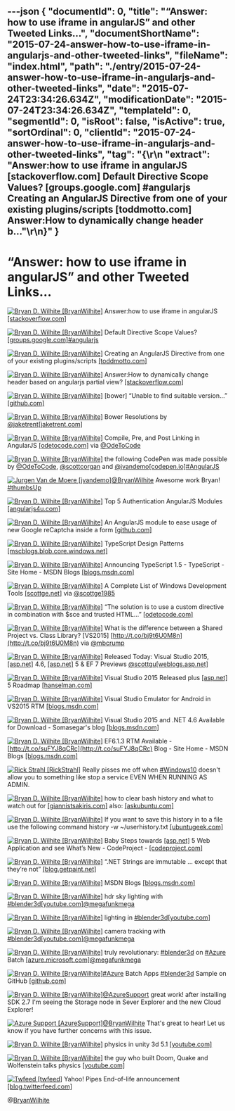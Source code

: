 ---json
{
  "documentId": 0,
  "title": "“Answer: how to use iframe in angularJS” and other Tweeted Links…",
  "documentShortName": "2015-07-24-answer-how-to-use-iframe-in-angularjs-and-other-tweeted-links",
  "fileName": "index.html",
  "path": "./entry/2015-07-24-answer-how-to-use-iframe-in-angularjs-and-other-tweeted-links",
  "date": "2015-07-24T23:34:26.634Z",
  "modificationDate": "2015-07-24T23:34:26.634Z",
  "templateId": 0,
  "segmentId": 0,
  "isRoot": false,
  "isActive": true,
  "sortOrdinal": 0,
  "clientId": "2015-07-24-answer-how-to-use-iframe-in-angularjs-and-other-tweeted-links",
  "tag": "{\r\n  \"extract\": \"Answer:how to use iframe in angularJS [stackoverflow.com]  Default Directive Scope Values? [groups.google.com] #angularjs Creating an AngularJS Directive from one of your existing plugins/scripts [toddmotto.com]  Answer:How to dynamically change header b...\"\r\n}"
}
---

# “Answer: how to use iframe in angularJS” and other Tweeted Links…

[<img alt="Bryan D. Wilhite [BryanWilhite]" src="https://songhay.blob.core.windows.net/shared-social-twitter/BryanWilhite.jpeg">](http://t.co/UNdqV0Z1zz "Bryan D. Wilhite [BryanWilhite]") Answer:how to use iframe in angularJS [[stackoverflow.com]](http://stackoverflow.com/questions/16557495/how-to-use-iframe-in-angularjs/27576128?stw=2#27576128)

[<img alt="Bryan D. Wilhite [BryanWilhite]" src="https://songhay.blob.core.windows.net/shared-social-twitter/BryanWilhite.jpeg">](http://t.co/UNdqV0Z1zz "Bryan D. Wilhite [BryanWilhite]") Default Directive Scope Values? [[groups.google.com]](https://groups.google.com/forum/m/#!topic/angular/Wmzp6OU4IRc)[#angularjs](http://search.twitter.com/search?q=%23angularjs)

[<img alt="Bryan D. Wilhite [BryanWilhite]" src="https://songhay.blob.core.windows.net/shared-social-twitter/BryanWilhite.jpeg">](http://t.co/UNdqV0Z1zz "Bryan D. Wilhite [BryanWilhite]") Creating an AngularJS Directive from one of your existing plugins/scripts [[toddmotto.com]](http://toddmotto.com/creating-an-angularjs-directive-from-one-of-your-existing-plugins-scripts/)

[<img alt="Bryan D. Wilhite [BryanWilhite]" src="https://songhay.blob.core.windows.net/shared-social-twitter/BryanWilhite.jpeg">](http://t.co/UNdqV0Z1zz "Bryan D. Wilhite [BryanWilhite]") Answer:How to dynamically change header based on angularjs partial view? [[stackoverflow.com]](http://stackoverflow.com/questions/12506329/how-to-dynamically-change-header-based-on-angularjs-partial-view/12506795?stw=2#12506795)

[<img alt="Bryan D. Wilhite [BryanWilhite]" src="https://songhay.blob.core.windows.net/shared-social-twitter/BryanWilhite.jpeg">](http://t.co/UNdqV0Z1zz "Bryan D. Wilhite [BryanWilhite]") [bower] “Unable to find suitable version…” [[github.com]](https://github.com/bower/bower/issues/866)

[<img alt="Bryan D. Wilhite [BryanWilhite]" src="https://songhay.blob.core.windows.net/shared-social-twitter/BryanWilhite.jpeg">](http://t.co/UNdqV0Z1zz "Bryan D. Wilhite [BryanWilhite]") Bower Resolutions by [@jaketrent](http://twitter.com/jaketrent)[[jaketrent.com]](http://jaketrent.com/post/bower-resolutions/)

[<img alt="Bryan D. Wilhite [BryanWilhite]" src="https://songhay.blob.core.windows.net/shared-social-twitter/BryanWilhite.jpeg">](http://t.co/UNdqV0Z1zz "Bryan D. Wilhite [BryanWilhite]") Compile, Pre, and Post Linking in AngularJS [[odetocode.com]](http://odetocode.com/blogs/scott/archive/2014/05/28/compile-pre-and-post-linking-in-angularjs.aspx) via [@OdeToCode](http://twitter.com/OdeToCode)

[<img alt="Bryan D. Wilhite [BryanWilhite]" src="https://songhay.blob.core.windows.net/shared-social-twitter/BryanWilhite.jpeg">](http://t.co/UNdqV0Z1zz "Bryan D. Wilhite [BryanWilhite]") the following CodePen was made possible by [@OdeToCode](http://twitter.com/OdeToCode), [@scottcorgan](http://twitter.com/scottcorgan) and [@jvandemo](http://twitter.com/jvandemo)[[codepen.io]](http://codepen.io/rasx/pen/xGaXrN)[#AngularJS](http://search.twitter.com/search?q=%23AngularJS)

[<img alt="Jurgen Van de Moere [jvandemo]" src="https://songhay.blob.core.windows.net/shared-social-twitter/jvandemo.jpg">](http://t.co/RWTaOTW1fA "Jurgen Van de Moere [jvandemo]")[@BryanWilhite](http://twitter.com/BryanWilhite) Awesome work Bryan! [#thumbsUp](http://search.twitter.com/search?q=%23thumbsUp)

[<img alt="Bryan D. Wilhite [BryanWilhite]" src="https://songhay.blob.core.windows.net/shared-social-twitter/BryanWilhite.jpeg">](http://t.co/UNdqV0Z1zz "Bryan D. Wilhite [BryanWilhite]") Top 5 Authentication AngularJS Modules [[angularjs4u.com]](http://angularjs4u.com/modules/top-5-authentication-angularjs-modules/)

[<img alt="Bryan D. Wilhite [BryanWilhite]" src="https://songhay.blob.core.windows.net/shared-social-twitter/BryanWilhite.jpeg">](http://t.co/UNdqV0Z1zz "Bryan D. Wilhite [BryanWilhite]") An AngularJS module to ease usage of new Google reCaptcha inside a form [[github.com]](https://github.com/paunin/angular-g-recaptcha)

[<img alt="Bryan D. Wilhite [BryanWilhite]" src="https://songhay.blob.core.windows.net/shared-social-twitter/BryanWilhite.jpeg">](http://t.co/UNdqV0Z1zz "Bryan D. Wilhite [BryanWilhite]") TypeScript Design Patterns [[mscblogs.blob.core.windows.net]](https://mscblogs.blob.core.windows.net/media/wesleybakker/TS/index.html)

[<img alt="Bryan D. Wilhite [BryanWilhite]" src="https://songhay.blob.core.windows.net/shared-social-twitter/BryanWilhite.jpeg">](http://t.co/UNdqV0Z1zz "Bryan D. Wilhite [BryanWilhite]") Announcing TypeScript 1.5 - TypeScript - Site Home - MSDN Blogs [[blogs.msdn.com]](http://blogs.msdn.com/b/typescript/archive/2015/07/20/announcing-typescript-1-5.aspx)

[<img alt="Bryan D. Wilhite [BryanWilhite]" src="https://songhay.blob.core.windows.net/shared-social-twitter/BryanWilhite.jpeg">](http://t.co/UNdqV0Z1zz "Bryan D. Wilhite [BryanWilhite]") A Complete List of Windows Development Tools [[scottge.net]](http://scottge.net/2015/07/17/a-complete-list-of-windows-development-tools/) via [@scottge1985](http://twitter.com/scottge1985)

[<img alt="Bryan D. Wilhite [BryanWilhite]" src="https://songhay.blob.core.windows.net/shared-social-twitter/BryanWilhite.jpeg">](http://t.co/UNdqV0Z1zz "Bryan D. Wilhite [BryanWilhite]") “The solution is to use a custom directive in combination with $sce and trusted HTML…” [[odetocode.com]](http://odetocode.com/blogs/scott/archive/2014/09/10/a-journey-with-trusted-html-in-angularjs.aspx)

[<img alt="Bryan D. Wilhite [BryanWilhite]" src="https://songhay.blob.core.windows.net/shared-social-twitter/BryanWilhite.jpeg">](http://t.co/UNdqV0Z1zz "Bryan D. Wilhite [BryanWilhite]") What is the difference between a Shared Project vs. Class Library? [VS2015] [http://t.co/bj9t6U0M8n](http://t.co/bj9t6U0M8n) via [@mbcrump](http://twitter.com/mbcrump)

[<img alt="Bryan D. Wilhite [BryanWilhite]" src="https://songhay.blob.core.windows.net/shared-social-twitter/BryanWilhite.jpeg">](http://t.co/UNdqV0Z1zz "Bryan D. Wilhite [BryanWilhite]") Released Today: Visual Studio 2015, [[asp.net]](http://www.asp.net/) 4.6, [[asp.net]](http://www.asp.net/) 5 & EF 7 Previews [@scottgu](http://twitter.com/scottgu)[[weblogs.asp.net]](http://weblogs.asp.net/scottgu/released-today-visual-studio-2015-asp-net-4-6-asp-net-5-ef-7-previews)

[<img alt="Bryan D. Wilhite [BryanWilhite]" src="https://songhay.blob.core.windows.net/shared-social-twitter/BryanWilhite.jpeg">](http://t.co/UNdqV0Z1zz "Bryan D. Wilhite [BryanWilhite]") Visual Studio 2015 Released plus [[asp.net]](http://www.asp.net/) 5 Roadmap [[hanselman.com]](http://www.hanselman.com/blog/VisualStudio2015ReleasedPlusASPNET5Roadmap.aspx)

[<img alt="Bryan D. Wilhite [BryanWilhite]" src="https://songhay.blob.core.windows.net/shared-social-twitter/BryanWilhite.jpeg">](http://t.co/UNdqV0Z1zz "Bryan D. Wilhite [BryanWilhite]") Visual Studio Emulator for Android in VS2015 RTM [[blogs.msdn.com]](http://blogs.msdn.com/b/visualstudioalm/archive/2015/07/20/visual-studio-emulator-for-android-in-vs2015-rtm.aspx)

[<img alt="Bryan D. Wilhite [BryanWilhite]" src="https://songhay.blob.core.windows.net/shared-social-twitter/BryanWilhite.jpeg">](http://t.co/UNdqV0Z1zz "Bryan D. Wilhite [BryanWilhite]") Visual Studio 2015 and .NET 4.6 Available for Download - Somasegar's blog [[blogs.msdn.com]](http://blogs.msdn.com/b/somasegar/archive/2015/07/20/visual-studio-2015-and-net-4-6-available-for-download.aspx)

[<img alt="Bryan D. Wilhite [BryanWilhite]" src="https://songhay.blob.core.windows.net/shared-social-twitter/BryanWilhite.jpeg">](http://t.co/UNdqV0Z1zz "Bryan D. Wilhite [BryanWilhite]") EF6.1.3 RTM Available - [http://t.co/suFYJ8qCRc](http://t.co/suFYJ8qCRc) Blog - Site Home - MSDN Blogs [[blogs.msdn.com]](http://blogs.msdn.com/b/adonet/archive/2015/03/10/ef6-1-3-rtm-available.aspx)

[<img alt="Rick Strahl [RickStrahl]" src="https://songhay.blob.core.windows.net/shared-social-twitter/RickStrahl.jpeg">](http://t.co/WpmgWuVQVK "Rick Strahl [RickStrahl]") Really pisses me off when [#Windows10](http://search.twitter.com/search?q=%23Windows10) doesn't allow you to something like stop a service EVEN WHEN RUNNING AS ADMIN.

[<img alt="Bryan D. Wilhite [BryanWilhite]" src="https://songhay.blob.core.windows.net/shared-social-twitter/BryanWilhite.jpeg">](http://t.co/UNdqV0Z1zz "Bryan D. Wilhite [BryanWilhite]") how to clear bash history and what to watch out for [[giannistsakiris.com]](http://www.giannistsakiris.com/2007/09/13/how-to-clear-bash-history-and-what-to-watch-out-for/) also: [[askubuntu.com]](http://askubuntu.com/questions/191999/how-to-clear-bash-history-completely/331655#331655)

[<img alt="Bryan D. Wilhite [BryanWilhite]" src="https://songhay.blob.core.windows.net/shared-social-twitter/BryanWilhite.jpeg">](http://t.co/UNdqV0Z1zz "Bryan D. Wilhite [BryanWilhite]") If you want to save this history in to a file use the following command history -w ~/userhistory.txt [[ubuntugeek.com]](http://www.ubuntugeek.com/how-to-view-bash-shell-history-and-change-bash-history-file-size-in-ubuntu.html)

[<img alt="Bryan D. Wilhite [BryanWilhite]" src="https://songhay.blob.core.windows.net/shared-social-twitter/BryanWilhite.jpeg">](http://t.co/UNdqV0Z1zz "Bryan D. Wilhite [BryanWilhite]") Baby Steps towards [[asp.net]](http://www.asp.net/) 5 Web Application and see What’s New - CodeProject - [[codeproject.com]](http://www.codeproject.com/Articles/1011666/Baby-Step-towards-ASP-NET-Web-Application-and-see)

[<img alt="Bryan D. Wilhite [BryanWilhite]" src="https://songhay.blob.core.windows.net/shared-social-twitter/BryanWilhite.jpeg">](http://t.co/UNdqV0Z1zz "Bryan D. Wilhite [BryanWilhite]") “.NET Strings are immutable … except that they’re not” [[blog.getpaint.net]](http://blog.getpaint.net/2015/07/21/net-strings-are-immutable-except-that-theyre-not/)

[<img alt="Bryan D. Wilhite [BryanWilhite]" src="https://songhay.blob.core.windows.net/shared-social-twitter/BryanWilhite.jpeg">](http://t.co/UNdqV0Z1zz "Bryan D. Wilhite [BryanWilhite]") MSDN Blogs [[blogs.msdn.com]](http://blogs.msdn.com/b/visualstudio/archive/2015/07/20/visual-studio-2015-and-visual-studio-2013-update-5-released.aspx)

[<img alt="Bryan D. Wilhite [BryanWilhite]" src="https://songhay.blob.core.windows.net/shared-social-twitter/BryanWilhite.jpeg">](http://t.co/UNdqV0Z1zz "Bryan D. Wilhite [BryanWilhite]") hdr sky lighting with [#blender3d](http://search.twitter.com/search?q=%23blender3d)[[youtube.com]](https://www.youtube.com/watch?v=fI_FMa-8w50)[@megafunkmega](http://twitter.com/megafunkmega)

[<img alt="Bryan D. Wilhite [BryanWilhite]" src="https://songhay.blob.core.windows.net/shared-social-twitter/BryanWilhite.jpeg">](http://t.co/UNdqV0Z1zz "Bryan D. Wilhite [BryanWilhite]") lighting in [#blender3d](http://search.twitter.com/search?q=%23blender3d)[[youtube.com]](https://www.youtube.com/watch?v=m-N149FMlWk)

[<img alt="Bryan D. Wilhite [BryanWilhite]" src="https://songhay.blob.core.windows.net/shared-social-twitter/BryanWilhite.jpeg">](http://t.co/UNdqV0Z1zz "Bryan D. Wilhite [BryanWilhite]") camera tracking with [#blender3d](http://search.twitter.com/search?q=%23blender3d)[[youtube.com]](https://www.youtube.com/watch?v=G8b4lmB2t68)[@megafunkmega](http://twitter.com/megafunkmega)

[<img alt="Bryan D. Wilhite [BryanWilhite]" src="https://songhay.blob.core.windows.net/shared-social-twitter/BryanWilhite.jpeg">](http://t.co/UNdqV0Z1zz "Bryan D. Wilhite [BryanWilhite]") truly revolutionary: [#blender3d](http://search.twitter.com/search?q=%23blender3d) on [#Azure](http://search.twitter.com/search?q=%23Azure) Batch [[azure.microsoft.com]](https://azure.microsoft.com/blog/2015/01/26/blender-on-azure-batch/)[@megafunkmega](http://twitter.com/megafunkmega)

[<img alt="Bryan D. Wilhite [BryanWilhite]" src="https://songhay.blob.core.windows.net/shared-social-twitter/BryanWilhite.jpeg">](http://t.co/UNdqV0Z1zz "Bryan D. Wilhite [BryanWilhite]")[#Azure](http://search.twitter.com/search?q=%23Azure) Batch Apps [#blender3d](http://search.twitter.com/search?q=%23blender3d) Sample on GitHub [[github.com]](https://github.com/Azure/azure-batch-apps-blender)

[<img alt="Bryan D. Wilhite [BryanWilhite]" src="https://songhay.blob.core.windows.net/shared-social-twitter/BryanWilhite.jpeg">](http://t.co/UNdqV0Z1zz "Bryan D. Wilhite [BryanWilhite]")[@AzureSupport](http://twitter.com/AzureSupport) great work! after installing SDK 2.7 I'm seeing the Storage node in Sever Explorer and the new Cloud Explorer!

[<img alt="Azure Support [AzureSupport]" src="https://songhay.blob.core.windows.net/shared-social-twitter/AzureSupport.png">](http://t.co/OdNOX1mEV9 "Azure Support [AzureSupport]")[@BryanWilhite](http://twitter.com/BryanWilhite) That's great to hear! Let us know if you have further concerns with this issue.

[<img alt="Bryan D. Wilhite [BryanWilhite]" src="https://songhay.blob.core.windows.net/shared-social-twitter/BryanWilhite.jpeg">](http://t.co/UNdqV0Z1zz "Bryan D. Wilhite [BryanWilhite]") physics in unity 3d 5.1 [[youtube.com]](https://www.youtube.com/watch?v=WGvuP6vV6j4)

[<img alt="Bryan D. Wilhite [BryanWilhite]" src="https://songhay.blob.core.windows.net/shared-social-twitter/BryanWilhite.jpeg">](http://t.co/UNdqV0Z1zz "Bryan D. Wilhite [BryanWilhite]") the guy who built Doom, Quake and Wolfenstein talks physics [[youtube.com]](https://www.youtube.com/watch?v=MG4QuTe8aUw)

[<img alt="Twfeed [twfeed]" src="https://songhay.blob.core.windows.net/shared-social-twitter/twfeed.png">](http://t.co/xkgW5VzpNz "Twfeed [twfeed]") Yahoo! Pipes End-of-life announcement [[blog.twitterfeed.com]](http://blog.twitterfeed.com/post/120761787559/yahoo-pipes-end-of-life-announcement#_=_)

@[BryanWilhite](https://twitter.com/BryanWilhite)
